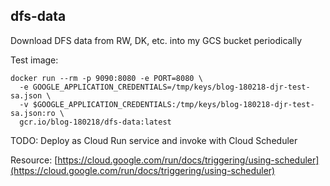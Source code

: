 ## dfs-data

Download DFS data from RW, DK, etc. into my GCS bucket periodically


Test image:
```
docker run --rm -p 9090:8080 -e PORT=8080 \
  -e GOOGLE_APPLICATION_CREDENTIALS=/tmp/keys/blog-180218-djr-test-sa.json \
  -v $GOOGLE_APPLICATION_CREDENTIALS:/tmp/keys/blog-180218-djr-test-sa.json:ro \
  gcr.io/blog-180218/dfs-data:latest
```

TODO: Deploy as Cloud Run service and invoke with Cloud Scheduler

Resource: [https://cloud.google.com/run/docs/triggering/using-scheduler](https://cloud.google.com/run/docs/triggering/using-scheduler)